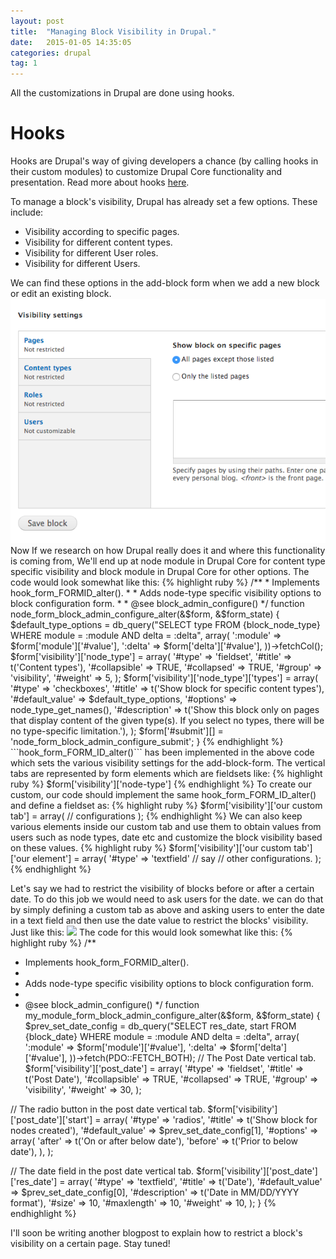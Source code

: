 ```yaml
---
layout: post
title:  "Managing Block Visibility in Drupal."
date:   2015-01-05 14:35:05
categories: drupal
tag: 1
---
```


All the  customizations in Drupal are done using hooks.

<h1>Hooks</h1>
Hooks are Drupal's way of giving developers a chance (by calling hooks in their custom modules) to customize Drupal Core functionality and presentation. Read more about hooks <a href ="https://3cwebservices.com/drupal/introduction-drupal-hooks" target = "-blank">here</a>. 

To manage a block's visibility, Drupal has already set a few options. These include:
<ul>
 <li>Visibility according to specific pages.</li>
 <li>Visibility for different content types.</li>
 <li>Visibility for different User roles.</li>
 <li>Visibility for different Users.</li>
 </ul>
We can find these options in the add-block form when we add a new block or edit an existing block. <img src = "/images/drupal/1.png">Now If we research on how Drupal really does it and where this functionality is coming from, We'll end up at node module in Drupal Core for content type specific visibility and block module in Drupal Core for other options. The code would look somewhat like this:
{% highlight ruby %}
 /**
 * Implements hook_form_FORMID_alter().
 *
 * Adds node-type specific visibility options to block configuration form.
 *
 * @see block_admin_configure()
 */
function node_form_block_admin_configure_alter(&$form, &$form_state) {
  $default_type_options = db_query("SELECT type FROM {block_node_type} WHERE 
  module = :module AND delta = :delta", array(
    ':module' => $form['module']['#value'],
    ':delta' => $form['delta']['#value'],
  ))->fetchCol();
  $form['visibility']['node_type'] = array(
    '#type' => 'fieldset',
    '#title' => t('Content types'),
    '#collapsible' => TRUE,
    '#collapsed' => TRUE,
    '#group' => 'visibility',
    '#weight' => 5,
  );
  $form['visibility']['node_type']['types'] = array(
    '#type' => 'checkboxes',
    '#title' => t('Show block for specific content types'),
    '#default_value' => $default_type_options,
    '#options' => node_type_get_names(),
    '#description' => t('Show this block only on pages that display content of the 
    given type(s). If you select no types, there will be no type-specific limitation.'),
  );
  $form['#submit'][] = 'node_form_block_admin_configure_submit';
}
{% endhighlight %}
```hook_form_FORM_ID_alter()``` has been implemented in the above code which sets the various visibility settings for the add-block-form. The vertical tabs are represented by form elements which are fieldsets like: 
{% highlight ruby %}
 $form['visibility']['node-type']
{% endhighlight %}
To create our custom, our code should implement the same hook_form_FORM_ID_alter() and define a fieldset as:
{% highlight ruby %}
$form['visibility']['our custom tab'] = array(
// configurations
);
{% endhighlight %}
We can also keep various elements inside our custom tab and use them to obtain values from users such as node types, date etc and customize the block visibility based on these values.
{% highlight ruby %}
$form['visibility']['our custom tab']['our element'] = array(
 '#type' => 'textfield' // say
 // other configurations.
);
{% endhighlight %}

Let's say we had to restrict the visibility of blocks before or after a certain date. To do this job we would need to ask users for the date. we can do that by simply defining a custom tab as above and asking users to enter the date in a text field and then use the date value to restrict the blocks' visibility. Just like this: <img src = "/images/drupal/4.png">
The code for this would look somewhat like this:
{% highlight ruby %}
/**
 * Implements hook_form_FORMID_alter().
 *
 * Adds node-type specific visibility options to block configuration form.
 *
 * @see block_admin_configure()
 */
 function my_module_form_block_admin_configure_alter(&$form, &$form_state) {
  $prev_set_date_config = db_query("SELECT res_date, start FROM {block_date} WHERE module = :module AND 
    delta = :delta", array(
    ':module' => $form['module']['#value'],
    ':delta' => $form['delta']['#value'],
    ))->fetch(PDO::FETCH_BOTH);
  // The Post Date vertical tab.
  $form['visibility']['post_date'] = array(
    '#type' => 'fieldset',
    '#title' => t('Post Date'),
    '#collapsible' => TRUE,
    '#collapsed' => TRUE,
    '#group' => 'visibility',
    '#weight' => 30,
  );

  // The radio button in the post date vertical tab.
  $form['visibility']['post_date']['start'] = array(
    '#type' => 'radios',
    '#title' => t('Show block for nodes created'),
    '#default_value' => $prev_set_date_config[1],
    '#options' => array(
    	'after' => t('On or after below date'),
    	'before' => t('Prior to below date'),
    	),
  );

  // The date field in the post date vertical tab.
  $form['visibility']['post_date']['res_date'] = array(
  	'#type' => 'textfield',
  	'#title' => t('Date'),
  	'#default_value' => $prev_set_date_config[0],
  	'#description' => t('Date in MM/DD/YYYY format'),
  	'#size' => 10,
  	'#maxlength' => 10,
  	'#weight' => 10,
  	);
}
{% endhighlight %}

I'll soon be writing another blogpost to explain how to restrict a block's visibility on a certain page. Stay tuned!
